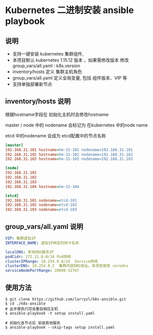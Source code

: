 # Kubernetes 二进制安装 ansible playbook 

## 说明

- 支持一键安装 kubernetes 集群组件,
- 本项目默认 kubernetes 1.15.12 版本 ，如果需修改版本 修改 group_vars/all.yaml : k8s.version
-  inventory/hosts 定义 集群主机角色
- group_vars/all.yaml 定义全局变量,  包括 组件版本、VIP 等
- 支持单独部署新节点

## inventory/hosts 说明

根据hostname字段在 初始化主机时会修改hostname

master / node 中的 nodename 会标记为 在kubernetes 中的node name

etcd 中的nodename 会成为 etcd配置中的节点名称

```ini
[master]
192.168.31.101 hostname=hm-31-101 nodename=192.168.31.101
192.168.31.102 hostname=hm-31-102 nodename=192.168.31.102
192.168.31.103 hostname=hm-31-103 nodename=192.168.31.103

[node]
192.168.31.101
192.168.31.102
192.168.31.103
192.168.31.104 hostname=hm-31-104

[etcd]
192.168.31.101 nodename=etcd-101
192.168.31.102 nodename=etcd-102
192.168.31.103 nodename=etcd-103
```



## group_vars/all.yaml 说明

```yaml
VIP: 集群虚拟IP
INTERFACE_NAME: 虚拟IP绑定的网卡名称

localDNS: 本地DNS服务IP
podCidr: 172.31.0.0/16 Pod网络
clusterIPRange: 10.254.0.0/16  Service网络
clusterDNS: 10.254.0.2  集群内部DNS地址。本项目使用 coredns
serviceNodePortRange: 20000-32767  
```





## 使用方法

```shell
$ git clone https://github.com/larryzl/k8s-ansible.git
$ cd ./k8s-ansible
# 此步骤执行完会重启相应主机
$ ansible-playbook -t setup install.yaml

# 初始化各节点后 安装其他服务
$ ansible-playbook --skip-tags setup install.yaml
```



